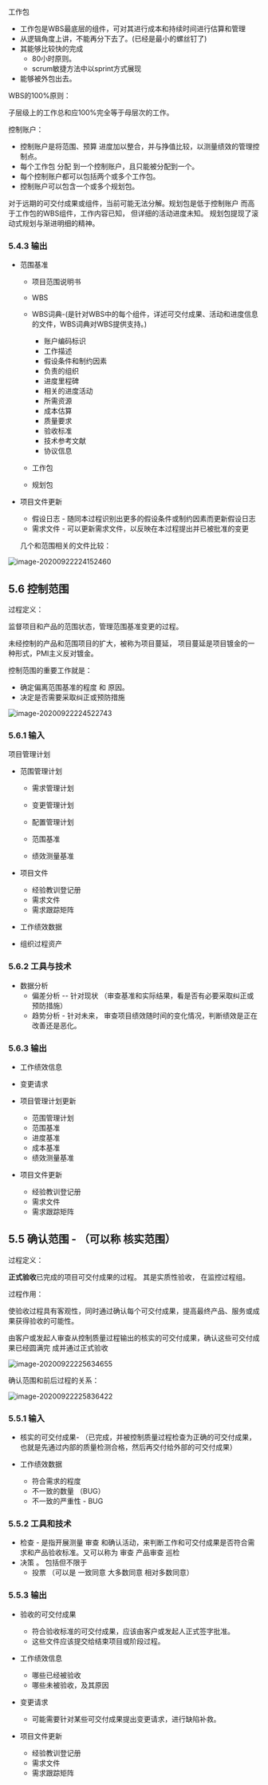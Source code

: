 工作包

- 工作包是WBS最底层的组件，可对其进行成本和持续时间进行估算和管理
- 从逻辑角度上讲，不能再分下去了。(已经是最小的螺丝钉了)
- 其能够比较快的完成
  - 80小时原则。
  - scrum敏捷方法中以sprint方式展现
- 能够被外包出去。

WBS的100%原则：

子层级上的工作总和应100%完全等于母层次的工作。

控制账户：

- 控制账户是将范围、预算 进度加以整合，并与挣值比较，以测量绩效的管理控制点。
- 每个工作包 分配 到一个控制账户，且只能被分配到一个。
- 每个控制账户都可以包括两个或多个工作包。
- 控制账户可以包含一个或多个规划包。

对于远期的可交付成果或组件，当前可能无法分解。规划包是低于控制账户 而高于工作包的WBS组件，工作内容已知， 但详细的活动进度未知。 规划包提现了滚动式规划与渐进明细的精神。

### 5.4.3 输出

- 范围基准

  - 项目范围说明书
  - WBS 
  - WBS词典-(是针对WBS中的每个组件，详述可交付成果、活动和进度信息的文件，WBS词典对WBS提供支持。)
    - 账户编码标识
    - 工作描述
    - 假设条件和制约因素
    - 负责的组织
    - 进度里程碑
    - 相关的进度活动
    - 所需资源
    - 成本估算
    - 质量要求
    - 验收标准
    - 技术参考文献
    - 协议信息

  - 工作包
  - 规划包

- 项目文件更新

  - 假设日志  - 随同本过程识别出更多的假设条件或制约因素而更新假设日志
  - 需求文件 -  可以更新需求文件，以反映在本过程提出并已被批准的变更

  

  

  几个和范围相关的文件比较：

<img src="asserts/image-20200922224152460.png" alt="image-20200922224152460"  />



## 5.6 控制范围

过程定义：

监督项目和产品的范围状态，管理范围基准变更的过程。

未经控制的产品和范围项目的扩大，被称为项目蔓延， 项目蔓延是项目镀金的一种形式，PMI主义反对镀金。

控制范围的重要工作就是：

- 确定偏离范围基准的程度 和 原因。
- 决定是否需要采取纠正或预防措施

![image-20200922224522743](asserts/image-20200922224522743.png)

### 5.6.1 输入

项目管理计划

- 范围管理计划

  - 需求管理计划

  - 变更管理计划

  - 配置管理计划

  - 范围基准

  - 绩效测量基准

- 项目文件

  - 经验教训登记册
  - 需求文件
  - 需求跟踪矩阵

- 工作绩效数据
- 组织过程资产



### 5.6.2 工具与技术

- 数据分析
  - 偏差分析 -- 针对现状 （审查基准和实际结果，看是否有必要采取纠正或预防措施）
  - 趋势分析 - 针对未来， 审查项目绩效随时间的变化情况，判断绩效是正在改善还是恶化。



### 5.6.3 输出

- 工作绩效信息
- 变更请求
- 项目管理计划更新
  - 范围管理计划
  - 范围基准
  - 进度基准
  - 成本基准
  - 绩效测量基准

- 项目文件更新
  - 经验教训登记册
  - 需求文件
  - 需求跟踪矩阵



## 5.5 确认范围 - （可以称 核实范围）

过程定义： 

**正式验收**已完成的项目可交付成果的过程。 其是实质性验收， 在监控过程组。

过程作用：

使验收过程具有客观性，同时通过确认每个可交付成果，提高最终产品、服务或成果获得验收的可能性。

由客户或发起人审查从控制质量过程输出的核实的可交付成果，确认这些可交付成果已经圆满完 成并通过正式验收

![image-20200922225634655](asserts/image-20200922225634655.png)



确认范围和前后过程的关系：

![image-20200922225836422](asserts/image-20200922225836422.png)



### 5.5.1 输入

- 核实的可交付成果- （已完成，并被控制质量过程检查为正确的可交付成果，也就是先通过内部的质量检测合格，然后再交付给外部的可交付成果）

- 工作绩效数据
  - 符合需求的程度
  - 不一致的数量 （BUG）
  - 不一致的严重性 - BUG



### 5.5.2 工具和技术

- 检查 -  是指开展测量 审查 和确认活动，来判断工作和可交付成果是否符合需求和产品验收标准。又可以称为 审查 产品审查   巡检
- 决策 。 包括但不限于 
  - 投票 （可以是 一致同意   大多数同意 相对多数同意）



### 5.5.3 输出

- 验收的可交付成果
  - 符合验收标准的可交付成果，应该由客户或发起人正式签字批准。
  - 这些文件应该提交给结束项目或阶段过程。

- 工作绩效信息
  - 哪些已经被验收
  - 哪些未被验收，及其原因

- 变更请求

  - 可能需要针对某些可交付成果提出变更请求，进行缺陷补救。

- 项目文件更新

  - 经验教训登记册
  - 需求文件
  - 需求跟踪矩阵

  